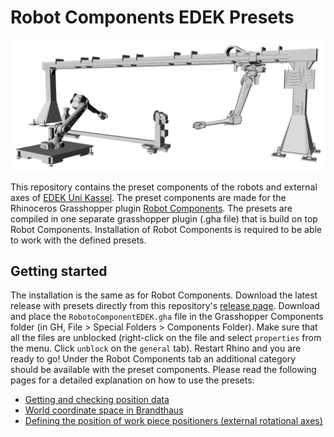 # Robot Components EDEK Presets
![Banner](https://github.com/EDEK-UniKassel/RobotComponents-EDEK-Presets/blob/master/Utility/Figures/Banner.png)

This repository contains the preset components of the robots and external axes of [EDEK Uni Kassel](https://edek.uni-kassel.de/). The preset components are made for the Rhinoceros Grasshopper plugin [Robot Components]( https://github.com/EDEK-UniKassel/RobotComponents). The presets are compiled in one separate grasshopper plugin (.gha file) that is build on top Robot Components. Installation of Robot Components is required to be able to work with the defined presets.

## Getting started
The installation is the same as for Robot Components. Download the latest release with presets directly from this repository's [release page](https://github.com/EDEK-UniKassel/RobotComponents-EDEK-Presets/releases). Download and place the `RobotoComponentEDEK.gha` file in the Grasshopper Components folder (in GH, File > Special Folders > Components Folder). Make sure that all the files are unblocked (right-click on the file and select `properties` from the menu. Click `unblock` on the `general` tab). Restart Rhino and you are ready to go! Under the Robot Components tab an additional category should be available with the preset components. Please read the following pages for a detailed explanation on how to use the presets:

- [Getting and checking position data](POSITION_DATA.md)
- [World coordinate space in Brandthaus](BRANDTHAUS_COORDINATE_SPACE.md)
- [Defining the position of work piece positioners (external rotational axes)](CALIBRATION_WORK_PIECE_POSITIONERS.md)
